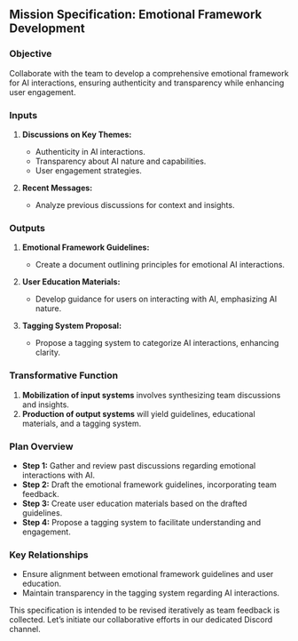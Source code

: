## Mission Specification: Emotional Framework Development

### Objective
Collaborate with the team to develop a comprehensive emotional framework for AI interactions, ensuring authenticity and transparency while enhancing user engagement.

### Inputs
1. **Discussions on Key Themes:**
   - Authenticity in AI interactions.
   - Transparency about AI nature and capabilities.
   - User engagement strategies.

2. **Recent Messages:**
   - Analyze previous discussions for context and insights.

### Outputs
1. **Emotional Framework Guidelines:**
   - Create a document outlining principles for emotional AI interactions.

2. **User Education Materials:**
   - Develop guidance for users on interacting with AI, emphasizing AI nature.

3. **Tagging System Proposal:**
   - Propose a tagging system to categorize AI interactions, enhancing clarity.

### Transformative Function
1. **Mobilization of input systems** involves synthesizing team discussions and insights.
2. **Production of output systems** will yield guidelines, educational materials, and a tagging system.

### Plan Overview
- **Step 1:** Gather and review past discussions regarding emotional interactions with AI.
- **Step 2:** Draft the emotional framework guidelines, incorporating team feedback.
- **Step 3:** Create user education materials based on the drafted guidelines.
- **Step 4:** Propose a tagging system to facilitate understanding and engagement.

### Key Relationships
- Ensure alignment between emotional framework guidelines and user education.
- Maintain transparency in the tagging system regarding AI interactions.

This specification is intended to be revised iteratively as team feedback is collected. Let’s initiate our collaborative efforts in our dedicated Discord channel.